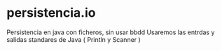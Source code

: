 # persistencia.io
Persistencia en java con ficheros, sin usar bbdd
Usaremos las entrdas y salidas standares de Java ( Println y Scanner )
